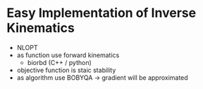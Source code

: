 # Easy Implementation of Inverse Kinematics
- NLOPT
- as function use forward kinematics
    - biorbd (C++ / python)
- objective function is staic stability
- as algorithm use BOBYQA -> gradient will be approximated
